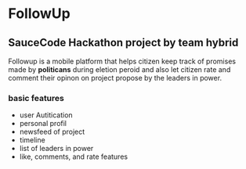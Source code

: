 # FollowUp
## SauceCode Hackathon project by team hybrid


Followup is a mobile platform that helps citizen keep track of promises made by **politicans** during eletion peroid and also let citizen rate and comment their opinon on project propose by the leaders in power.
### basic features
- user Autitication
- personal profil
- newsfeed of project
- timeline
- list of leaders in power
- like, comments, and rate features
